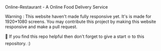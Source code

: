 Online-Restaurant - A Online Food Delivery Service

Warning : This website haven't made fully responsive yet. It's is made for 1920*1080 screens. You may contribute this project by making this website responsive and make a pull request.

🙏 If you find this repo helpful then don't forget to give a start ❇️ to this repository. :)

